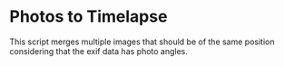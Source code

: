 # Photos to Timelapse
This script merges multiple images that should be of the same position considering that the exif data has photo angles.
